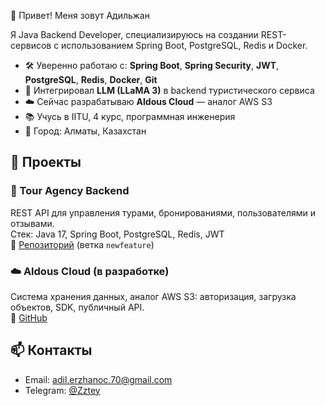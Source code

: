  👋 Привет! Меня зовут Адильжан

Я Java Backend Developer, специализируюсь на создании REST-сервисов с использованием Spring Boot, PostgreSQL, Redis и Docker.

- 🛠 Уверенно работаю с: **Spring Boot**, **Spring Security**, **JWT**, **PostgreSQL**, **Redis**, **Docker**, **Git**
- 🤖 Интегрировал **LLM (LLaMA 3)** в backend туристического сервиса
- ☁️ Сейчас разрабатываю **Aldous Cloud** — аналог AWS S3
- 📚 Учусь в IITU, 4 курс, программная инженерия
- 📍 Город: Алматы, Казахстан

## 💼 Проекты

### 🧳 Tour Agency Backend  
REST API для управления турами, бронированиями, пользователями и отзывами.  
Стек: Java 17, Spring Boot, PostgreSQL, Redis, JWT  
🔗 [Репозиторий](https://github.com/SergazinMadi/tour-agency-back) (ветка `newfeature`)

### ☁️ Aldous Cloud (в разработке)  
Система хранения данных, аналог AWS S3: авторизация, загрузка объектов, SDK, публичный API.  
🔗 [GitHub](https://github.com/Adikrichy/aldous-cloud.git)

## 📫 Контакты

- Email: adil.erzhanoc.70@gmail.com  
- Telegram: [@Zztey](https://t.me/Zztey) 
